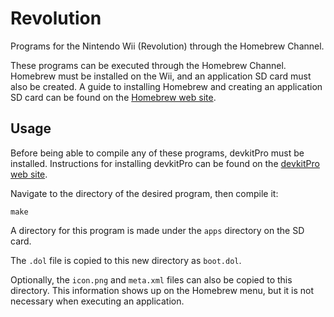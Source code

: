 # Revolution

Programs for the Nintendo Wii (Revolution) through the Homebrew Channel.

These programs can be executed through the Homebrew Channel. Homebrew must be installed on the Wii, and an application SD card must also be created. A guide to installing Homebrew and creating an application SD card can be found on the [Homebrew web site](http://wiibrew.org/wiki/Homebrew_setup).

## Usage

Before being able to compile any of these programs, devkitPro must be installed. Instructions for installing devkitPro can be found on the [devkitPro web site](http://devkitpro.org/wiki/Getting_Started).

Navigate to the directory of the desired program, then compile it:

`make`

A directory for this program is made under the `apps` directory on the SD card.

The `.dol` file is copied to this new directory as `boot.dol`.

Optionally, the `icon.png` and `meta.xml` files can also be copied to this directory. This information shows up on the Homebrew menu, but it is not necessary when executing an application.

